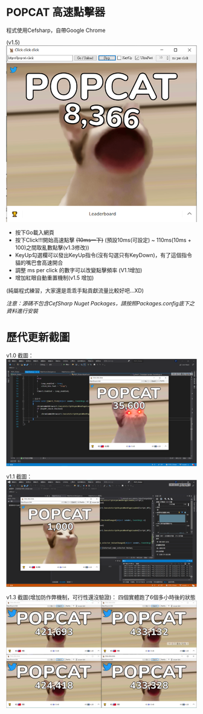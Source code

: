 # POPCAT 高速點擊器
程式使用Cefsharp，自帶Google Chrome

(v1.5)
![Screenshot](CAP4.png)

* 按下Go載入網頁
* 按下Click!!!開始高速點擊 ~~(10ms一下)~~ (預設10ms(可設定) ~ 110ms(10ms + 100)之間取亂數點擊(v1.3修改))
* KeyUp勾選欄可以發出KeyUp指令(沒有勾選只有KeyDown)，有了這個指令貓的嘴巴會高速開合
* 調整 ms per click 的數字可以改變點擊頻率 (V1.1增加)
* 增加紅眼自動重置機制(v1.5 增加)

(純屬程式練習，大家還是乖乖手點貢獻流量比較好吧...XD)

*注意：源碼不包含CefSharp Nuget Packages，請按照Packages.config底下之資料進行安裝*

# 歷代更新截圖

v1.0 截圖：
![Screenshot](CAP.png)

v1.1 截圖：
![Screenshot](CAP2.png)

v1.3 截圖(增加防作弊機制，可行性還沒驗證)：
四個實體跑了6個多小時後的狀態
![Screenshot](CAP3.png)
